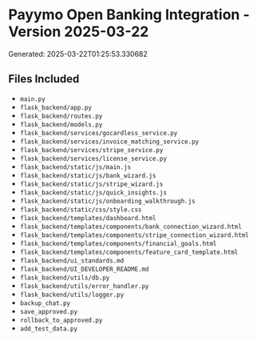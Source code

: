 # Payymo Open Banking Integration - Version 2025-03-22

Generated: 2025-03-22T01:25:53.330682

## Files Included

- `main.py`
- `flask_backend/app.py`
- `flask_backend/routes.py`
- `flask_backend/models.py`
- `flask_backend/services/gocardless_service.py`
- `flask_backend/services/invoice_matching_service.py`
- `flask_backend/services/stripe_service.py`
- `flask_backend/services/license_service.py`
- `flask_backend/static/js/main.js`
- `flask_backend/static/js/bank_wizard.js`
- `flask_backend/static/js/stripe_wizard.js`
- `flask_backend/static/js/quick_insights.js`
- `flask_backend/static/js/onboarding_walkthrough.js`
- `flask_backend/static/css/style.css`
- `flask_backend/templates/dashboard.html`
- `flask_backend/templates/components/bank_connection_wizard.html`
- `flask_backend/templates/components/stripe_connection_wizard.html`
- `flask_backend/templates/components/financial_goals.html`
- `flask_backend/templates/components/feature_card_template.html`
- `flask_backend/ui_standards.md`
- `flask_backend/UI_DEVELOPER_README.md`
- `flask_backend/utils/db.py`
- `flask_backend/utils/error_handler.py`
- `flask_backend/utils/logger.py`
- `backup_chat.py`
- `save_approved.py`
- `rollback_to_approved.py`
- `add_test_data.py`
